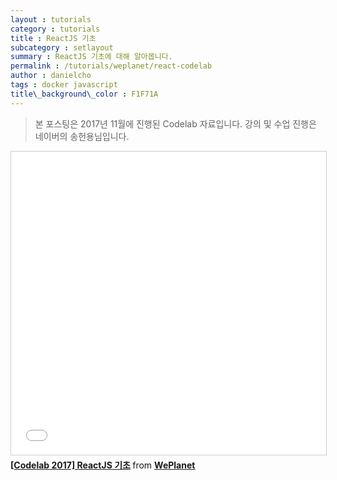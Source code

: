 ```yaml
---
layout : tutorials
category : tutorials
title : ReactJS 기초
subcategory : setlayout
summary : ReactJS 기초에 대해 알아봅니다. 
permalink : /tutorials/weplanet/react-codelab
author : danielcho
tags : docker javascript
title\_background\_color : F1F71A
---
```




> 본 포스팅은 2017년 11월에 진행된 Codelab 자료입니다. 강의 및 수업 진행은 네이버의 송헌용님입니다. 



<iframe src="//www.slideshare.net/slideshow/embed_code/key/uvfi6lXNoItDoR" width="595" height="485" frameborder="0" marginwidth="0" marginheight="0" scrolling="no" style="border:1px solid #CCC; border-width:1px; margin-bottom:5px; max-width: 100%;" allowfullscreen> </iframe> <div style="margin-bottom:5px"> <strong> <a href="//www.slideshare.net/dukkee/codelab-2017-reactjs-85062539" title="[Codelab 2017] ReactJS 기초" target="_blank">[Codelab 2017] ReactJS 기초</a> </strong> from <strong><a href="https://www.slideshare.net/dukkee" target="_blank">WePlanet</a></strong> </div>